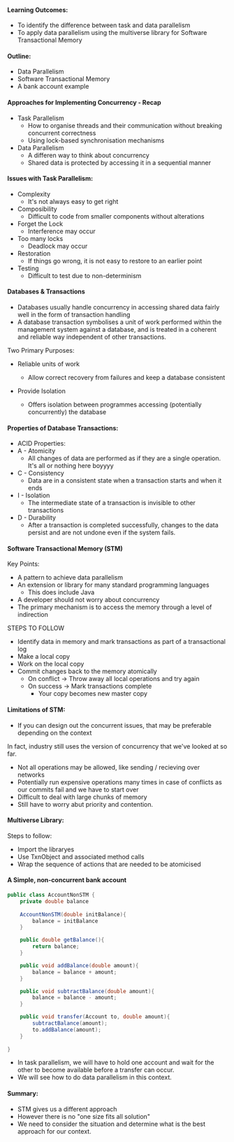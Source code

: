 
#### Learning Outcomes:
- To identify the difference between task and data parallelism
- To apply data parallelism using the multiverse library for Software Transactional Memory

#### Outline:
 - Data Parallelism
 - Software Transactional Memory
 - A bank account example

#### Approaches for Implementing Concurrency - Recap
- Task Parallelism
	- How to organise threads and their communication without breaking concurrent correctness
	- Using lock-based synchronisation mechanisms
- Data Parallelism
	- A differen way to think about concurrency
	- Shared data is protected by accessing it in a sequential manner

#### Issues with Task Parallelism:
- Complexity
	- It's not always easy to get right
- Composibility
	- Difficult to code from smaller components without alterations
- Forget the Lock
	- Interference may occur
- Too many locks
	- Deadlock may occur
- Restoration
	- If things go wrong, it is not easy to restore to an earlier point
- Testing
	- Difficult to test due to non-determinism

#### Databases & Transactions
- Databases usually handle concurrency in accessing shared data fairly well in the form of transaction handling
- A database transaction symbolises a unit of work performed within the management system against a database, and is treated in a coherent and reliable way independent of other transactions. 

Two Primary Purposes: 
- Reliable units of work
	- Allow correct recovery from failures and keep a database consistent

- Provide Isolation
	- Offers isolation between programmes accessing (potentially concurrently) the database

#### Properties of Database Transactions:
- ACID Properties:
- A - Atomicity
	- All changes of data are performed as if they are a single operation. It's all or nothing here boyyyy
- C - Consistency
	- Data are in a consistent state when a transaction starts and when it ends
- I - Isolation
	- The intermediate state of a transaction is invisible to other transactions
- D - Durability
	- After a transaction is completed successfully, changes to the data persist and are not undone even if the system fails.

#### Software Transactional Memory (STM)
Key Points:
- A pattern to achieve data parallelism
- An extension or library for many standard programming languages
	- This does include Java
- A developer should not worry about concurrency
- The primary mechanism is to access the memory through a level of indirection

STEPS TO FOLLOW 
- Identify data in memory and mark transactions as part of a transactional log
- Make a local copy
- Work on the local copy
- Commit changes back to the memory atomically
	- On conflict -> Throw away all local operations and try again
	- On success -> Mark transactions complete
		- Your copy becomes new master copy

#### Limitations of STM: 
- If you can design out the concurrent issues, that may be preferable depending on the context

In fact, industry still uses the version of concurrency that we've looked at so far.
- Not all operations may be allowed, like sending / recieving over networks
- Potentially run expensive operations many times in case of conflicts as our commits fail and we have to start over
- Difficult to deal with large chunks of memory
- Still have to worry abut priority and contention.

#### Multiverse Library:
Steps to follow:
- Import the libraryes
- Use TxnObject and associated method calls
- Wrap the sequence of actions that are needed to be atomicised

#### A Simple, non-concurrent bank account
```java
public class AccountNonSTM {
	private double balance
	
	AccountNonSTM(double initBalance){
		balance = initBalance
	}

	public double getBalance(){
		return balance;
	}

	public void addBalance(double amount){
		balance = balance + amount;
	}

	public void subtractBalance(double amount){
		balance = balance - amount;
	}

	public void transfer(Account to, double amount){
		subtractBalance(amount);
		to.addBalance(amount);
	}
	
}
```
- In task parallelism, we will have to hold one account and wait for the other to become available before a transfer can occur. 
- We will see how to do data parallelism in this context.

#### Summary:
- STM gives us a different approach
- However there is no "one size fits all solution"
- We need to consider the situation and determine what is the best approach for our context.